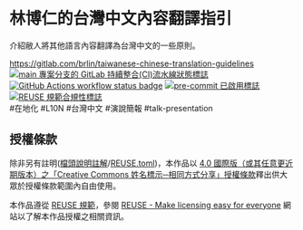 # 林博仁的台灣中文內容翻譯指引

介紹敝人將其他語言內容翻譯為台灣中文的一些原則。

<https://gitlab.com/brlin/taiwanese-chinese-translation-guidelines>  
[![main 專案分支的 GitLab 持續整合(CI)流水線狀態標誌](https://gitlab.com/brlin/taiwanese-chinese-translation-guidelines/badges/main/pipeline.svg?ignore_skipped=true "點擊此處以查看 GitLab 持續整合(CI)流水線的詳細狀態")](https://gitlab.com//-/pipelines) [![GitHub Actions workflow status badge](https://github.com/brlin-tw/taiwanese-chinese-translation-guidelines/actions/workflows/check-potential-problems.yml/badge.svg "GitHub Actions 作業流程標誌")](https://github.com/brlin-tw/taiwanese-chinese-translation-guidelines/actions/workflows/check-potential-problems.yml) [![pre-commit 已啟用標誌](https://img.shields.io/badge/pre--commit-enabled-brightgreen?logo=pre-commit&logoColor=white "此專案使用 pre-commit 來檢查潛在的問題")](https://pre-commit.com/) [![REUSE 規範合規性標誌](https://api.reuse.software/badge/gitlab.com/brlin/taiwanese-chinese-translation-guidelines "此專案符合 REUSE 規範以降低軟體授權成本")](https://api.reuse.software/info/gitlab.com/brlin/taiwanese-chinese-translation-guidelines)  
\#在地化 \#L10N \#台灣中文 \#演說簡報 \#talk-presentation

## 授權條款

除非另有註明([檔頭說明註解](https://reuse.software/spec-3.3/#comment-headers)/[REUSE.toml](https://reuse.software/spec-3.3/#reusetoml))，本作品以 [4.0 國際版（或其任意更近期版本）之「Creative Commons 姓名標示─相同方式分享」授權條款](https://creativecommons.org/licenses/by-sa/4.0/deed.zh-hant)釋出供大眾於授權條款範圍內自由使用。

本作品遵從 [REUSE 規範](https://reuse.software/spec/)，參閱 [REUSE - Make licensing easy for everyone](https://reuse.software/) 網站以了解本作品授權之相關資訊。
